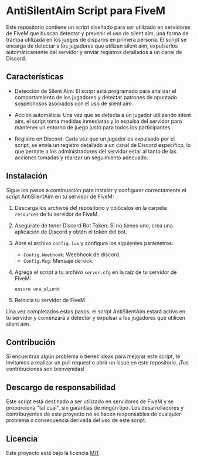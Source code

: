# AntiSilentAim Script para FiveM

Este repositorio contiene un script diseñado para ser utilizado en servidores de FiveM que buscan detectar y prevenir el uso de silent aim, una forma de trampa utilizada en los juegos de disparos en primera persona. El script se encarga de detectar a los jugadores que utilizan silent aim, expulsarlos automáticamente del servidor y enviar registros detallados a un canal de Discord.

## Características

- Detección de Silent Aim: El script está programado para analizar el comportamiento de los jugadores y detectar patrones de apuntado sospechosos asociados con el uso de silent aim.

- Acción automática: Una vez que se detecta a un jugador utilizando silent aim, el script toma medidas inmediatas y lo expulsa del servidor para mantener un entorno de juego justo para todos los participantes.

- Registro en Discord: Cada vez que un jugador es expulsado por el script, se envía un registro detallado a un canal de Discord específico, lo que permite a los administradores del servidor estar al tanto de las acciones tomadas y realizar un seguimiento adecuado.

## Instalación

Sigue los pasos a continuación para instalar y configurar correctamente el script AntiSilentAim en tu servidor de FiveM:

1. Descarga los archivos del repositorio y colócalos en la carpeta `resources` de tu servidor de FiveM.

2. Asegúrate de tener Discord Bot Token. Si no tienes uno, crea una aplicación de Discord y obtén el token del bot.

3. Abre el archivo `config.lua` y configura los siguientes parámetros:

   - `Config.Weebhook`: Weebhook de discord.
   - `Config.Msg`: Mensaje de kick.

4. Agrega el script a tu archivo `server.cfg` en la raíz de tu servidor de FiveM:

   ```
   ensure una_slient
   ```

5. Reinicia tu servidor de FiveM.

Una vez completados estos pasos, el script AntiSilentAim estará activo en tu servidor y comenzará a detectar y expulsar a los jugadores que utilicen silent aim.

## Contribución

Si encuentras algún problema o tienes ideas para mejorar este script, te invitamos a realizar un pull request o abrir un issue en este repositorio. ¡Tus contribuciones son bienvenidas!

## Descargo de responsabilidad

Este script está destinado a ser utilizado en servidores de FiveM y se proporciona "tal cual", sin garantías de ningún tipo. Los desarrolladores y contribuyentes de este proyecto no se hacen responsables de cualquier problema o consecuencia derivada del uso de este script.

## Licencia

Este proyecto está bajo la licencia [MIT](https://github.com/tu-usuario/tu-repositorio/blob/main/LICENSE).
